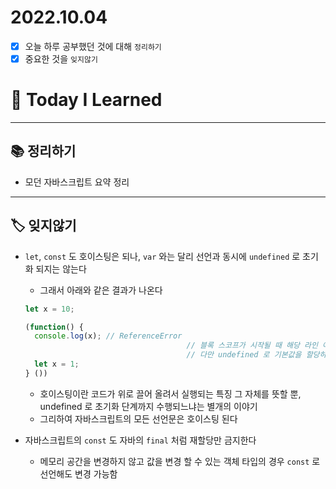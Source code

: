 # 2022.10.04

- [x]  오늘 하루 공부했던 것에 대해 `정리하기`
- [x]  중요한 것을 `잊지않기`

# 🚩 Today I Learned

---

## 📚 정리하기

- 모던 자바스크립트 요약 정리

---

## 🏷 잊지않기

- `let`, `const` 도 호이스팅은 되나, `var` 와는 달리 선언과 동시에 `undefined` 로 초기화 되지는 않는다
    - 그래서 아래와 같은 결과가 나온다
    
    ```jsx
    let x = 10;
    
    (function() {
      console.log(x); // ReferenceError
    									// 블록 스코프가 시작될 때 해당 라인 아래에 작성된 변수 x 는 이미 선언됨
    									// 다만 undefined 로 기본값을 할당하지 않은 상태
      let x = 1;
    } ())
    ```
    
    - 호이스팅이란 코드가 위로 끌어 올려서 실행되는 특징 그 자체를 뜻할 뿐, undefined 로 초기화 단계까지 수행되느냐는 별개의 이야기
    - 그리하여 자바스크립트의 모든 선언문은 호이스팅 된다
- 자바스크립트의 `const` 도 자바의 `final` 처럼 재할당만 금지한다
    - 메모리 공간을 변경하지 않고 값을 변경 할 수 있는 객체 타입의 경우 `const` 로 선언해도 변경 가능함